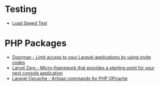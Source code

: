 # Testing
* <a href="http://performance.webmastersguard.com">Load Speed Test</a>

# PHP Packages
* <a href="https://github.com/clarkeash/doorman">Doorman - Limit access to your Laravel applications by using invite codes</a>
* <a href="https://github.com/nunomaduro/laravel-zero">Larvel Zero - Micro-framework that provides a starting point for your next console application</a>
* <a href="https://github.com/appstract/laravel-opcache">Laravel Opcache - Artisan commands for PHP OPcache</a>
